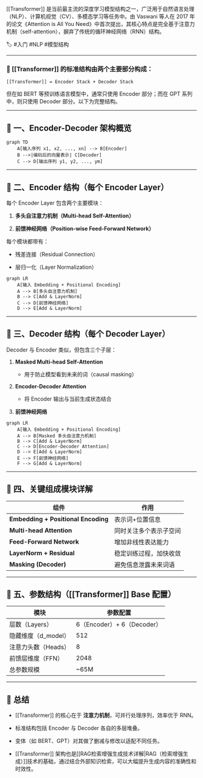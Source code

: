 [[Transformer]] 是当前最主流的深度学习模型结构之一，广泛用于自然语言处理（NLP）、计算机视觉（CV）、多模态学习等任务中。由 Vaswani 等人在 2017 年的论文《Attention is All You Need》中首次提出，其核心特点是完全基于注意力机制（self-attention），摒弃了传统的循环神经网络（RNN）结构。

🏷 #入门 #NLP #模型结构

---

### **🔧 [[Transformer]] 的标准结构由两个主要部分构成：**

```
[[Transformer]] = Encoder Stack + Decoder Stack
```

但在如 BERT 等预训练语言模型中，通常只使用 Encoder 部分；而在 GPT 系列中，则只使用 Decoder 部分。以下为完整结构。

---

## **🔹 一、Encoder-Decoder 架构概览**

```
graph TD
    A[输入序列 x1, x2, ..., xn] --> B[Encoder]
    B -->|编码后的向量表示| C[Decoder]
    C --> D[输出序列 y1, y2, ..., ym]
```

---

## **🔸 二、Encoder 结构（每个 Encoder Layer）**

每个 Encoder Layer 包含两个主要模块：

1. **多头自注意力机制（Multi-head Self-Attention）**
    
2. **前馈神经网络（Position-wise Feed-Forward Network）**

每个模块都带有：

- 残差连接（Residual Connection）
    
- 层归一化（Layer Normalization）

```mermaid
graph LR
    A[输入 Embedding + Positional Encoding]
    A --> B[多头自注意力机制]
    B --> C[Add & LayerNorm]
    C --> D[前馈神经网络]
    D --> E[Add & LayerNorm]
```

---

## **🔸 三、Decoder 结构（每个 Decoder Layer）**

Decoder 与 Encoder 类似，但包含三个子层：

1. **Masked Multi-head Self-Attention**
    
    - 用于防止模型看到未来的词（causal masking）

2. **Encoder-Decoder Attention**
    
    - 将 Encoder 输出与当前生成状态结合

3. **前馈神经网络**

```mermaid
graph LR
    A[输入 Embedding + Positional Encoding]
    A --> B[Masked 多头自注意力机制]
    B --> C[Add & LayerNorm]
    C --> D[Encoder-Decoder Attention]
    D --> E[Add & LayerNorm]
    E --> F[前馈神经网络]
    F --> G[Add & LayerNorm]
```

---

## **🔹 四、关键组成模块详解**

|**组件**|**作用**|
|---|---|
|**Embedding + Positional Encoding**|表示词+位置信息|
|**Multi-head Attention**|同时关注多个表示子空间|
|**Feed-Forward Network**|增加非线性表达能力|
|**LayerNorm + Residual**|稳定训练过程，加快收敛|
|**Masking (Decoder)**|避免信息泄露未来词语|

---

## **🔸 五、参数结构（[[Transformer]] Base 配置）**

|**模块**|**参数配置**|
|---|---|
|层数（Layers）|6（Encoder）+ 6（Decoder）|
|隐藏维度（d_model）|512|
|注意力头数（Heads）|8|
|前馈层维度（FFN）|2048|
|总参数规模|~65M|

---

## **📌 总结**

- [[Transformer]] 的核心在于 **注意力机制**，可并行处理序列，效率优于 RNN。
    
- 标准结构包括 Encoder 与 Decoder 各自的多层堆叠。
    
- 变体（如 BERT、GPT）对其做了删减与修改以适配不同任务。
    
- [[Transformer]] 架构也是[[RAG检索增强生成技术详解|RAG（检索增强生成）]]技术的基础，通过结合外部知识检索，可以大幅提升生成内容的准确性和时效性。

